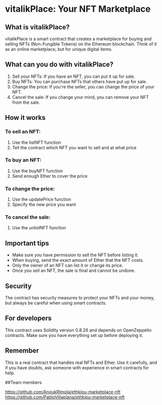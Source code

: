 # vitalikPlace: Your NFT Marketplace

## What is vitalikPlace?

vitalikPlace is a smart contract that creates a marketplace for buying and selling NFTs (Non-Fungible Tokens) on the Ethereum blockchain. Think of it as an online marketplace, but for unique digital items.

## What can you do with vitalikPlace?

1. Sell your NFTs: If you have an NFT, you can put it up for sale.
2. Buy NFTs: You can purchase NFTs that others have put up for sale.
3. Change the price: If you're the seller, you can change the price of your NFT.
4. Cancel the sale: If you change your mind, you can remove your NFT from the sale.

## How it works

### To sell an NFT:
1. Use the listNFT function
2. Tell the contract which NFT you want to sell and at what price

### To buy an NFT:
1. Use the buyNFT function
2. Send enough Ether to cover the price

### To change the price:
1. Use the updatePrice function
2. Specify the new price you want

### To cancel the sale:
1. Use the unlistNFT function

## Important tips

- Make sure you have permission to sell the NFT before listing it.
- When buying, send the exact amount of Ether that the NFT costs.
- Only the owner of an NFT can list it or change its price.
- Once you sell an NFT, the sale is final and cannot be undone.

## Security

The contract has security measures to protect your NFTs and your money, but always be careful when using smart contracts.

## For developers

This contract uses Solidity version 0.8.26 and depends on OpenZeppelin contracts. Make sure you have everything set up before deploying it.

## Remember

This is a real contract that handles real NFTs and Ether. Use it carefully, and if you have doubts, ask someone with experience in smart contracts for help.

##Team members

https://github.com/AnoukRImola/ethkipu-marketplace-nft
https://github.com/PabloVillaplana/ethkipu-marketplace-nft
